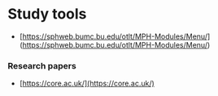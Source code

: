 
# Study tools
* [https://sphweb.bumc.bu.edu/otlt/MPH-Modules/Menu/]
(https://sphweb.bumc.bu.edu/otlt/MPH-Modules/Menu/)

### Research papers
* [https://core.ac.uk/](https://core.ac.uk/)